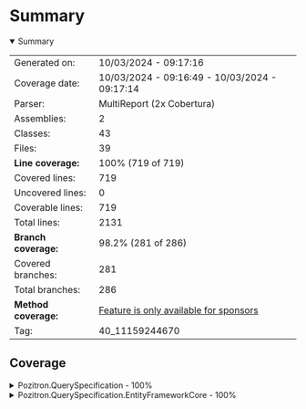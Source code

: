 # Summary
<details open><summary>Summary</summary>

|||
|:---|:---|
| Generated on: | 10/03/2024 - 09:17:16 |
| Coverage date: | 10/03/2024 - 09:16:49 - 10/03/2024 - 09:17:14 |
| Parser: | MultiReport (2x Cobertura) |
| Assemblies: | 2 |
| Classes: | 43 |
| Files: | 39 |
| **Line coverage:** | 100% (719 of 719) |
| Covered lines: | 719 |
| Uncovered lines: | 0 |
| Coverable lines: | 719 |
| Total lines: | 2131 |
| **Branch coverage:** | 98.2% (281 of 286) |
| Covered branches: | 281 |
| Total branches: | 286 |
| **Method coverage:** | [Feature is only available for sponsors](https://reportgenerator.io/pro) |
| Tag: | 40_11159244670 |

</details>

## Coverage
<details><summary>Pozitron.QuerySpecification - 100%</summary>

|**Name**|**Line**|**Branch**|
|:---|---:|---:|
|**Pozitron.QuerySpecification**|**100%**|**100%**|
|Pozitron.QuerySpecification.ConcurrentSelectorsException|100%||
|Pozitron.QuerySpecification.EntityNotFoundException|100%||
|Pozitron.QuerySpecification.IncludableBuilderExtensions|100%|100%|
|Pozitron.QuerySpecification.IncludableSpecificationBuilder`2|100%||
|Pozitron.QuerySpecification.IncludableSpecificationBuilder`3|100%||
|Pozitron.QuerySpecification.IncludeExpression|100%|100%|
|Pozitron.QuerySpecification.InvalidLikePatternException|100%||
|Pozitron.QuerySpecification.LikeExpression`1|100%|100%|
|Pozitron.QuerySpecification.LikeExtension|100%||
|Pozitron.QuerySpecification.LikeMemoryEvaluator|100%|100%|
|Pozitron.QuerySpecification.LikeValidator|100%|100%|
|Pozitron.QuerySpecification.OrderedBuilderExtensions|100%|100%|
|Pozitron.QuerySpecification.OrderedSpecificationBuilder`1|100%||
|Pozitron.QuerySpecification.OrderedSpecificationBuilder`2|100%||
|Pozitron.QuerySpecification.OrderEvaluator|100%|100%|
|Pozitron.QuerySpecification.OrderExpression`1|100%|100%|
|Pozitron.QuerySpecification.PagedResult`1|100%||
|Pozitron.QuerySpecification.Pagination|100%|100%|
|Pozitron.QuerySpecification.PaginationExtensions|100%|100%|
|Pozitron.QuerySpecification.PaginationSettings|100%||
|Pozitron.QuerySpecification.PagingFilter|100%||
|Pozitron.QuerySpecification.SelectorNotFoundException|100%||
|Pozitron.QuerySpecification.Specification`1|100%|100%|
|Pozitron.QuerySpecification.Specification`2|100%||
|Pozitron.QuerySpecification.SpecificationBuilder`1|100%||
|Pozitron.QuerySpecification.SpecificationBuilder`2|100%||
|Pozitron.QuerySpecification.SpecificationBuilderExtensions|100%|100%|
|Pozitron.QuerySpecification.SpecificationInMemoryEvaluator|100%|100%|
|Pozitron.QuerySpecification.SpecificationValidator|100%|100%|
|Pozitron.QuerySpecification.WhereEvaluator|100%|100%|
|Pozitron.QuerySpecification.WhereExpression`1|100%|100%|
|Pozitron.QuerySpecification.WhereValidator|100%|100%|

</details>
<details><summary>Pozitron.QuerySpecification.EntityFrameworkCore - 100%</summary>

|**Name**|**Line**|**Branch**|
|:---|---:|---:|
|**Pozitron.QuerySpecification.EntityFrameworkCore**|**100%**|**93%**|
|Pozitron.QuerySpecification.AsNoTrackingEvaluator|100%|100%|
|Pozitron.QuerySpecification.AsNoTrackingWithIdentityResolutionEvaluator|100%|100%|
|Pozitron.QuerySpecification.AsSplitQueryEvaluator|100%|100%|
|Pozitron.QuerySpecification.IgnoreQueryFiltersEvaluator|100%|100%|
|Pozitron.QuerySpecification.IncludeEvaluator|100%|79.1%|
|Pozitron.QuerySpecification.IQueryableExtensions|100%|100%|
|Pozitron.QuerySpecification.LikeEvaluator|100%|100%|
|Pozitron.QuerySpecification.LikeExtension|100%|100%|
|Pozitron.QuerySpecification.ParameterReplacerVisitor|100%|100%|
|Pozitron.QuerySpecification.RepositoryBase`1|100%|100%|
|Pozitron.QuerySpecification.SpecificationEvaluator|100%|100%|

</details>
